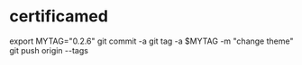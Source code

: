 # certificamed

export MYTAG="0.2.6"
git commit -a
git tag -a $MYTAG -m "change theme"
git push origin --tags

